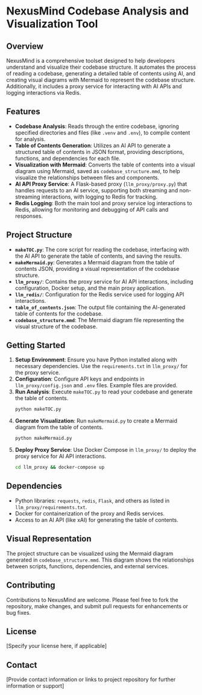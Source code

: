 # NexusMind Codebase Analysis and Visualization Tool

## Overview
NexusMind is a comprehensive toolset designed to help developers understand and visualize their codebase structure. It automates the process of reading a codebase, generating a detailed table of contents using AI, and creating visual diagrams with Mermaid to represent the codebase structure. Additionally, it includes a proxy service for interacting with AI APIs and logging interactions via Redis.

## Features
- **Codebase Analysis**: Reads through the entire codebase, ignoring specified directories and files (like `.venv` and `.env`), to compile content for analysis.
- **Table of Contents Generation**: Utilizes an AI API to generate a structured table of contents in JSON format, providing descriptions, functions, and dependencies for each file.
- **Visualization with Mermaid**: Converts the table of contents into a visual diagram using Mermaid, saved as `codebase_structure.mmd`, to help visualize the relationships between files and components.
- **AI API Proxy Service**: A Flask-based proxy (`llm_proxy/proxy.py`) that handles requests to an AI service, supporting both streaming and non-streaming interactions, with logging to Redis for tracking.
- **Redis Logging**: Both the main tool and proxy service log interactions to Redis, allowing for monitoring and debugging of API calls and responses.

## Project Structure
- **`makeTOC.py`**: The core script for reading the codebase, interfacing with the AI API to generate the table of contents, and saving the results.
- **`makeMermaid.py`**: Generates a Mermaid diagram from the table of contents JSON, providing a visual representation of the codebase structure.
- **`llm_proxy/`**: Contains the proxy service for AI API interactions, including configuration, Docker setup, and the main proxy application.
- **`llm_redis/`**: Configuration for the Redis service used for logging API interactions.
- **`table_of_contents.json`**: The output file containing the AI-generated table of contents for the codebase.
- **`codebase_structure.mmd`**: The Mermaid diagram file representing the visual structure of the codebase.

## Getting Started
1. **Setup Environment**: Ensure you have Python installed along with necessary dependencies. Use the `requirements.txt` in `llm_proxy/` for the proxy service.
2. **Configuration**: Configure API keys and endpoints in `llm_proxy/config.json` and `.env` files. Example files are provided.
3. **Run Analysis**: Execute `makeTOC.py` to read your codebase and generate the table of contents.
   ```bash
   python makeTOC.py
   ```
4. **Generate Visualization**: Run `makeMermaid.py` to create a Mermaid diagram from the table of contents.
   ```bash
   python makeMermaid.py
   ```
5. **Deploy Proxy Service**: Use Docker Compose in `llm_proxy/` to deploy the proxy service for AI API interactions.
   ```bash
   cd llm_proxy && docker-compose up
   ```

## Dependencies
- Python libraries: `requests`, `redis`, `Flask`, and others as listed in `llm_proxy/requirements.txt`.
- Docker for containerization of the proxy and Redis services.
- Access to an AI API (like xAI) for generating the table of contents.

## Visual Representation
The project structure can be visualized using the Mermaid diagram generated in `codebase_structure.mmd`. This diagram shows the relationships between scripts, functions, dependencies, and external services.

## Contributing
Contributions to NexusMind are welcome. Please feel free to fork the repository, make changes, and submit pull requests for enhancements or bug fixes.

## License
[Specify your license here, if applicable]

## Contact
[Provide contact information or links to project repository for further information or support]
